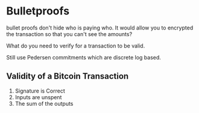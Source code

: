 # Bulletproofs



bullet proofs don't hide who is paying who. It would allow you to encrypted the transaction so that you can't see the amounts?


What do you need to verify for a transaction to be valid.

Still use Pedersen commitments which are discrete log based.

## Validity of a Bitcoin Transaction

1. Signature is Correct 
2. Inputs are unspent 
3. The sum of the outputs 